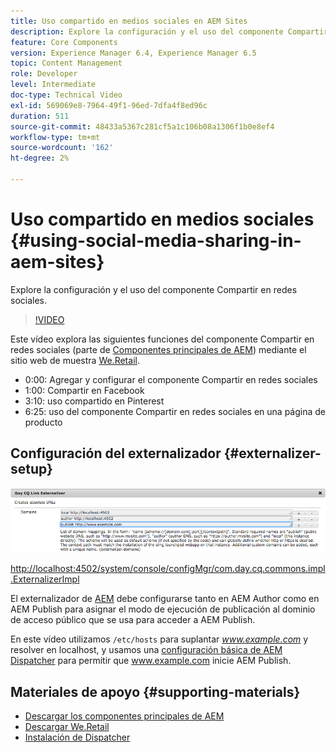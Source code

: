 ```yaml
---
title: Uso compartido en medios sociales en AEM Sites
description: Explore la configuración y el uso del componente Compartir en redes sociales.
feature: Core Components
version: Experience Manager 6.4, Experience Manager 6.5
topic: Content Management
role: Developer
level: Intermediate
doc-type: Technical Video
exl-id: 569069e8-7964-49f1-96ed-7dfa4f8ed96c
duration: 511
source-git-commit: 48433a5367c281cf5a1c106b08a1306f1b0e8ef4
workflow-type: tm+mt
source-wordcount: '162'
ht-degree: 2%

---
```


# Uso compartido en medios sociales {#using-social-media-sharing-in-aem-sites}

Explore la configuración y el uso del componente Compartir en redes sociales.

>[!VIDEO](https://video.tv.adobe.com/v/18897?quality=12&learn=on)

Este vídeo explora las siguientes funciones del componente Compartir en redes sociales (parte de [Componentes principales de AEM](https://experienceleague.adobe.com/docs/experience-manager-core-components/using/introduction.html?lang=es)) mediante el sitio web de muestra [We.Retail](https://github.com/Adobe-Marketing-Cloud/aem-sample-we-retail#weretail).

* 0:00: Agregar y configurar el componente Compartir en redes sociales
* 1:00: Compartir en Facebook
* 3:10: uso compartido en Pinterest
* 6:25: uso del componente Compartir en redes sociales en una página de producto

## Configuración del externalizador {#externalizer-setup}

![Externalizador de vínculos CQ por día](assets/externalizer.png)

[http://localhost:4502/system/console/configMgr/com.day.cq.commons.impl.ExternalizerImpl](http://localhost:4502/system/console/configMgr/com.day.cq.commons.impl.ExternalizerImpl)

El externalizador de [AEM](https://helpx.adobe.com/es/experience-manager/6-5/sites/developing/using/externalizer.html) debe configurarse tanto en AEM Author como en AEM Publish para asignar el modo de ejecución de publicación al dominio de acceso público que se usa para acceder a AEM Publish.

En este vídeo utilizamos `/etc/hosts` para suplantar *www.example.com* y resolver en localhost, y usamos una [configuración básica de AEM Dispatcher](https://experienceleague.adobe.com/docs/experience-manager-dispatcher/using/getting-started/dispatcher-install.html?lang=es) para permitir que www.example.com inicie AEM Publish.

## Materiales de apoyo {#supporting-materials}

* [Descargar los componentes principales de AEM](https://github.com/adobe/aem-core-wcm-components/releases)
* [Descargar We.Retail](https://github.com/Adobe-Marketing-Cloud/aem-sample-we-retail/releases)
* [Instalación de Dispatcher](https://experienceleague.adobe.com/docs/experience-manager-dispatcher/using/getting-started/dispatcher-install.html?lang=es)
